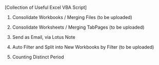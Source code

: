 [Collection of Useful Excel VBA Script]

1. Consolidate Workbooks / Merging Files (to be uploaded)

2. Consolidate Worksheets / Merging TabPages (to be uploaded)

3. Send as Email, via Lotus Note

4. Auto Filter and Split into New Workbooks by Filter (to be uploaded)

5. Counting Distinct Period
